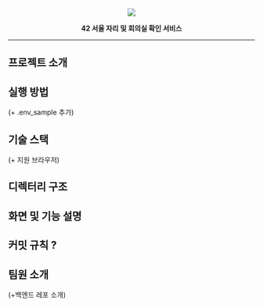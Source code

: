 <div align="center">
<br/>

<a href="https://42nomad.kr"><img src="https://github.com/42nomad/frontend/assets/84768491/6349e10f-e2f1-434c-a97e-21c9627aa2a1"/></a>

<b>42 서울 자리 및 회의실 확인 서비스</b>

---
</div>

## 프로젝트 소개

## 실행 방법
(+ .env_sample 추가)

## 기술 스택
(+ 지원 브라우저)

## 디렉터리 구조 

## 화면 및 기능 설명

## 커밋 규칙 ?

## 팀원 소개
(+백엔드 레포 소개)
